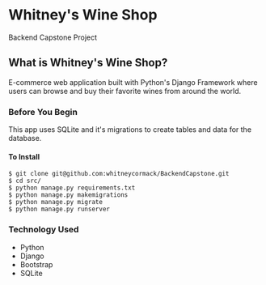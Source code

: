 # Whitney's Wine Shop
Backend Capstone Project

## What is Whitney's Wine Shop?
E-commerce web application built with Python's Django Framework where users can browse and buy their favorite wines from around the world.

### Before You Begin
This app uses SQLite and it's migrations to create tables and data for the database.

#### To Install
```
$ git clone git@github.com:whitneycormack/BackendCapstone.git
$ cd src/
$ python manage.py requirements.txt
$ python manage.py makemigrations
$ python manage.py migrate
$ python manage.py runserver
```

### Technology Used
* Python
* Django
* Bootstrap
* SQLite

